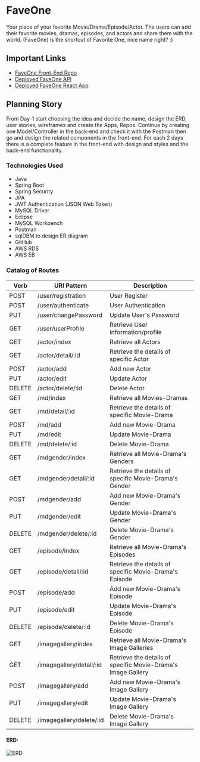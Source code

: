 # FaveOne
Your place of your favorite  Movie/Drama/Episode/Actor. The users can add their favorite movies, dramas, episodes, and actors and share them with the world. (FaveOne) is the shortcut of Favorite One, nice name right? :)



## Important Links

- [FaveOne Front-End Repo](https://git.generalassemb.ly/eman-e-alatawi/FaveOne-FrontEnd)
- [Deployed FaveOne API](www.link.com)
- [Deployed FaveOne React App](www.link.com)


## Planning Story
From Day-1 start choosing the idea and decide the name, design the ERD, user stories, wireframes and create the Apps, Repos. Continue by creating one Model/Controller in the back-end and check it with the Postman then go and design the related components in the front-end. For each 2 days there is a complete feature in the front-end with design and styles and the back-end functionality.

### Technologies Used

- Java
- Spring Boot
- Spring Security
- JPA
- JWT Authentication (JSON Web Token)
- MySQL Driver
- Eclipse
- MySQL Workbench
- Postman
- sqlDBM to design ER diagram
- GitHub
- AWS RDS
- AWS EB


### Catalog of Routes

Verb         |	URI Pattern   |	Description
------------ | -------------  | ------------- 
POST | /user/registration | User Register 
POST | /user/authenticate | User Authentication
PUT | /user/changePassword | Update User's Password
GET | /user/userProfile | Retrieve User information/profile
GET | /actor/index | Retrieve all Actors
GET | /actor/detail/:id | Retrieve the details of specific Actor
POST | /actor/add | Add new Actor
PUT | /actor/edit | Update Actor
DELETE| /actor/delete/:id | Delete Actor
GET | /md/index | Retrieve all Movies-Dramas
GET | /md/detail/:id | Retrieve the details of specific Movie-Drama
POST | /md/add | Add new Movie-Drama
PUT | /md/edit | Update Movie-Drama
DELETE | /md/delete/:id | Delete Movie-Drama
GET | /mdgender/index | Retrieve all Movie-Drama's Genders
GET | /mdgender/detail/:id | Retrieve the details of specific Movie-Drama's Gender
POST | /mdgender/add | Add new Movie-Drama's Gender
PUT | /mdgender/edit | Update Movie-Drama's Gender
DELETE | /mdgender/delete/:id | Delete Movie-Drama's Gender
GET | /episode/index | Retrieve all Movie-Drama's Episodes
GET | /episode/detail/:id | Retrieve the details of specific Movie-Drama's Episode
POST | /episode/add | Add new Movie-Drama's Episode
PUT | /episode/edit | Update Movie-Drama's Episode
DELETE | /episode/delete/:id | Delete Movie-Drama's Episode
GET | /imagegallery/index| Retrieve all Movie-Drama's Image Galleries
GET | /imagegallery/detail/:id | Retrieve the details of specific Movie-Drama's Image Gallery
POST | /imagegallery/add | Add new Movie-Drama's Image Gallery
PUT | /imagegallery/edit | Update Movie-Drama's Image Gallery
DELETE | /imagegallery/delete/:id | Delete Movie-Drama's Image Gallery


#### ERD:
![ERD](https://i.ibb.co/cg9rt6b/ER-WITH-USER.png)